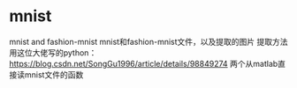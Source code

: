 # mnist
 mnist and fashion-mnist
mnist和fashion-mnist文件，以及提取的图片
提取方法用这位大佬写的python：
https://blog.csdn.net/SongGu1996/article/details/98849274
两个从matlab直接读mnist文件的函数